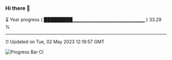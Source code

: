 ### Hi there 👋

⏳ Year progress { █████████▁▁▁▁▁▁▁▁▁▁▁▁▁▁▁▁▁▁▁▁▁ } 33.29 %

---

⏰ Updated on Tue, 02 May 2023 12:19:57 GMT

![Progress Bar CI](https://github.com/liununu/liununu/workflows/Progress%20Bar%20CI/badge.svg)

